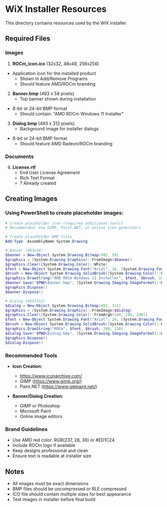 # WiX Installer Resources

This directory contains resources used by the WiX installer.

## Required Files

### Images

1. **ROCm_icon.ico** (32x32, 48x48, 256x256)
 - Application icon for the installed product
   - Shown in Add/Remove Programs
   - Should feature AMD/ROCm branding

2. **Banner.bmp** (493 x 58 pixels)
   - Top banner shown during installation
 - 8-bit or 24-bit BMP format
   - Should contain: "AMD ROCm Windows 11 Installer"

3. **Dialog.bmp** (493 x 312 pixels)
   - Background image for installer dialogs
- 8-bit or 24-bit BMP format
   - Should feature AMD Radeon/ROCm branding

### Documents

4. **License.rtf**
   - End User License Agreement
   - Rich Text Format
   - ? Already created

## Creating Images

### Using PowerShell to create placeholder images:

```powershell
# Create placeholder icon (requires additional tools)
# Recommended: Use GIMP, Paint.NET, or online icon generators

# Create placeholder BMP files
Add-Type -AssemblyName System.Drawing

# Banner (493x58)
$banner = New-Object System.Drawing.Bitmap(493, 58)
$graphics = [System.Drawing.Graphics]::FromImage($banner)
$graphics.Clear([System.Drawing.Color]::White)
$font = New-Object System.Drawing.Font("Arial", 16, [System.Drawing.FontStyle]::Bold)
$brush = New-Object System.Drawing.SolidBrush([System.Drawing.Color]::FromArgb(237, 28, 36))
$graphics.DrawString("AMD ROCm Windows 11 Installer", $font, $brush, 10, 20)
$banner.Save("$PWD\Banner.bmp", [System.Drawing.Imaging.ImageFormat]::Bmp)
$graphics.Dispose()
$banner.Dispose()

# Dialog (493x312)
$dialog = New-Object System.Drawing.Bitmap(493, 312)
$graphics = [System.Drawing.Graphics]::FromImage($dialog)
$graphics.Clear([System.Drawing.Color]::FromArgb(240, 240, 240))
$font = New-Object System.Drawing.Font("Arial", 24, [System.Drawing.FontStyle]::Bold)
$brush = New-Object System.Drawing.SolidBrush([System.Drawing.Color]::FromArgb(237, 28, 36))
$graphics.DrawString("ROCm", $font, $brush, 200, 130)
$dialog.Save("$PWD\Dialog.bmp", [System.Drawing.Imaging.ImageFormat]::Bmp)
$graphics.Dispose()
$dialog.Dispose()
```

### Recommended Tools

- **Icon Creation**: 
  - https://www.iconarchive.com/
  - GIMP (https://www.gimp.org/)
  - Paint.NET (https://www.getpaint.net/)
  
- **Banner/Dialog Creation**:
  - GIMP or Photoshop
  - Microsoft Paint
  - Online image editors

### Brand Guidelines

- Use AMD red color: RGB(237, 28, 36) or #ED1C24
- Include ROCm logo if available
- Keep designs professional and clean
- Ensure text is readable at installer size

## Notes

- All images must be exact dimensions
- BMP files should be uncompressed or RLE compressed
- ICO file should contain multiple sizes for best appearance
- Test images in installer before final build
